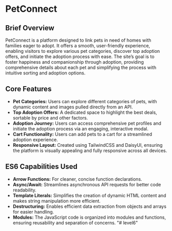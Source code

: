 # PetConnect

## Brief Overview
PetConnect is a platform designed to link pets in need of homes with families eager to adopt. It offers a smooth, user-friendly experience, enabling visitors to explore various pet categories, discover top adoption offers, and initiate the adoption process with ease. The site’s goal is to foster happiness and companionship through adoption, providing comprehensive details about each pet and simplifying the process with intuitive sorting and adoption options.

## Core Features
- **Pet Categories:** Users can explore different categories of pets, with dynamic content and images pulled directly from an API.
- **Top Adoption Offers:** A dedicated space to highlight the best deals, sortable by price and other factors.
- **Adoption Journey:** Users can access comprehensive pet profiles and initiate the adoption process via an engaging, interactive modal.
- **Cart Functionality:** Users can add pets to a cart for a streamlined adoption experience.
- **Responsive Layout:** Created using TailwindCSS and DaisyUI, ensuring the platform is visually appealing and fully responsive across all devices.

## ES6 Capabilities Used
- **Arrow Functions:** For cleaner, concise function declarations.
- **Async/Await:** Streamlines asynchronous API requests for better code readability.
- **Template Literals:** Simplifies the creation of dynamic HTML content and makes string manipulation more efficient.
- **Destructuring:** Enables efficient data extraction from objects and arrays for easier handling.
- **Modules:** The JavaScript code is organized into modules and functions, ensuring reusability and separation of concerns.
"# level6" 

